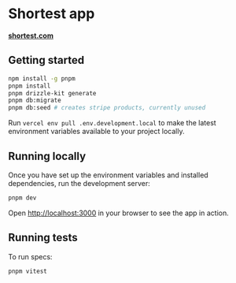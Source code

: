 # Shortest app

**[shortest.com](shortest.com)**

## Getting started

```bash
npm install -g pnpm
pnpm install
pnpm drizzle-kit generate
pnpm db:migrate
pnpm db:seed # creates stripe products, currently unused
```

Run `vercel env pull .env.development.local` to make the latest environment variables available to your project locally.

## Running locally

Once you have set up the environment variables and installed dependencies, run the development server:

```bash
pnpm dev
```

Open [http://localhost:3000](http://localhost:3000) in your browser to see the app in action.

## Running tests

To run specs:

```bash
pnpm vitest
```
